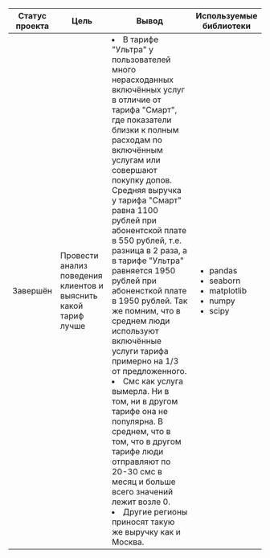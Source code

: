 Статус проекта | __Цель__ | Вывод | Используемые библиотеки
------------- |---------------- | ---------------- | -----------------------
Завершён | Провести анализ поведения клиентов и выяснить какой тариф лучше | <li> В тарифе "Ультра" у пользователей много нерасходанных включённых услуг в отличие от тарифа "Смарт", где показатели близки к полным расходам по включённым услугам или совершают покупку допов. Средняя выручка у тарифа "Смарт" равна 1100 рублей при абонентской плате в 550 рублей, т.е. разница в 2 раза, а в тарифе "Ультра" равняется 1950 рублей при абоненсткой плате в 1950 рублей. Так же помним, что в среднем люди используют включённые услуги тарифа примерно на 1/3 от предложенного.</li><li>Смс как услуга вымерла. Ни в том, ни в другом тарифе она не популярна. В среднем, что в том, что в другом тарифе люди отправляют по 20-30 смс в месяц и больше всего значений лежит возле 0.</li><li> Другие регионы приносят такую же выручку как и Москва.</li>  | <ul><li>pandas</li><li>seaborn</li><li>matplotlib</li><li>numpy</li><li>scipy</li>

  


